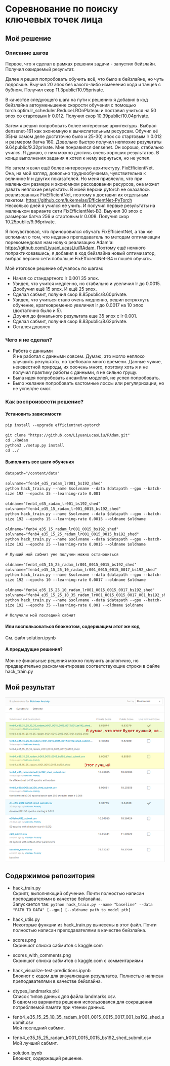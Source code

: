 # Соревнование по поиску ключевых точек лица  

## Моё решение  
### Описание шагов
Первое, что я сделал в рамках решения задачи - запустил бейзлайн. 
Получил ожидаемый результат.  

Далее я решил попробовать обучить всё, что было в бейзлайне, но чуть подольше. 
Выучил 20 эпох без какого-либо изменения кода и танцев с бубном. 
Получил скор 11.3public/10.95private.  

В качестве следующего шага на пути к решению я добавил в код бейзлайна 
автоуменьшение скорости обучения с помощью 
torch.optim.lr_scheduler.ReduceLROnPlateau 
и поставил учиться на 50 эпох со стартовым lr 0.012. 
Получил скор 10.39public/10.04private.  

Затем я решил попробовать более интересные архитектуры. 
Выбрал densenet-161 как экономную к вычислительным ресурсам. 
Обучил её 35(на самом деле достаточно было и 25-30) эпох со стартовым 
lr 0.012 и размером батча 160. Довольно быстро получил неплохие 
результаты 9.64public/9.32private. Мне понравился densenet. 
Он хорошо, стабильно учился. Я думаю, с ним можно достичь очень хороших 
результатов. В конце выполнения задания я хотел к нему вернуться, но не успел.  

Но затем я взял ещё более интересную архитектуру. FixEfficientNet. 
Она, на мой взгляд, довольно труднообучаема, чувствительна к величине lr 
и других показателей. Но меня привлекло, что при маленьком размере и экономном 
расходовании ресурсов, она может давать неплохие результаты. 
В моей версии pytorch не оказалось реализованных FixEfficientNet, поэтому я 
доставил их отдельным пакетом: https://github.com/lukemelas/EfficientNet-PyTorch  
Несколько дней я учился её учить. 
И получил первые результаты на маленьком варианте сети FixEfficientNet-B3. 
Выучил 30 эпох с размером батча 256 и стартовым lr 0.008. 
Получил скор 10.25public/9.96private.  

Я почувствовал, что приноровился обучать FixEfficientNet, а так же вспомнил о 
том, что недавно преподаватель по методам оптимизации порекомендовал нам новую 
реализацию Adam'а: https://github.com/LiyuanLucasLiu/RAdam. 
Поэтому ещё немного попрактиковавшись, я добавил в код бейзлайна новый 
оптимизатор, выбрал версию сети побольше FixEfficientNet-B4 и пошёл обучать.  

Моё итоговое решение обучалось по шагам:  

* Начал со стандартного lr 0.001 35 эпох.  
* Увидел, что учится медленно, но стабильно и увеличил lr до 0.0015. 
Дообучил ещё 15 эпох. И ещё 25 эпох.  
* Сделал сабмит, получил скор 8.85public/8.60private.  
* Увидел, что учиться стало очень медленно, решил встряхнуть обучение, 
кратковременно увеличил lr до 0.0017 на 10 эпох (достаточно было и 5).  
* Доучил до финального результата еще 35 эпох с lr 0.001.  
* Сделал сабмит, получил скор 8.83public/8.62private.  
* Остался доволен  

### Чего я не сделал?  
* Работа с данными  
Я не работал с данными совсем. Думаю, это могло неплохо улучшить результаты, 
но требовало много времени. Данные чужие, неизвестной природы, их ооочень много, 
поэтому хоть я и не получил практику работы с данными, я не сильно грущу.  
* Была идея попробовать ансамбли моделей, не успел попробовать.  
* Было желание попробовать кастомные лоссы или регуляризации, но не успел/не смог.  

### Как воспроизвести решение?
#### Установить зависимости  
```
pip install --upgrade efficientnet-pytorch

git clone "https://github.com/LiyuanLucasLiu/RAdam.git"
cd ./RAdam
python3 ./setup.py install
cd ../
```

#### Выполнить все шаги обучения  
```
datapath="/content/data"

solvname="fenb4_e35_radam_lr001_bs192_shed"
python hack_train.py --name $solvname --data $datapath --gpu --batch-size 192 --epochs 35 --learning-rate 0.001  

oldname="fenb4_e35_radam_lr001_bs192_shed"
solvname="fenb4_e35_15_radam_lr001_0015_bs192_shed"
python hack_train.py --name $solvname --data $datapath --gpu --batch-size 192 --epochs 15 --learning-rate 0.0015 --oldname $oldname  

oldname="fenb4_e35_15_radam_lr001_0015_bs192_shed"
solvname="fenb4_e35_15_25_radam_lr001_0015_0015_bs192_shed"
python hack_train.py --name $solvname --data $datapath --gpu --batch-size 192 --epochs 25 --learning-rate 0.0015 --oldname $oldname  

# Лучший мой сабмит уже получен можно остановиться

oldname="fenb4_e35_15_25_radam_lr001_0015_0015_bs192_shed"
solvname="fenb4_e35_15_25_10_radam_lr001_0015_0015_0017_bs192_shed"
python hack_train.py --name $solvname --data $datapath --gpu --batch-size 192 --epochs 10 --learning-rate 0.0017 --oldname $oldname  

oldname="fenb4_e35_15_25_10_radam_lr001_0015_0015_0017_bs192_shed"
solvname="fenb4_e35_15_25_10_35_radam_lr001_0015_0015_0017_001_bs192_shed"
python hack_train.py --name $solvname --data $datapath --gpu --batch-size 192 --epochs 35 --learning-rate 0.001 --oldname $oldname  

# Получили мой последний сабмит
```

#### Или воспользоваться блокнотом, содержащим этот же код
См. файл solution.ipynb  

#### А предыдущие решения?  
Мои не финальные решения можно получить аналогично, но предварительно 
раскомментировав соответствующие строки в файле hack_train.py  

## Мой результат  
![Список сабмитов с kaggle.com](./scores_with_comments.png "Список сабмитов с kaggle.com")

## Содержимое репозитория  
* hack_train.py    
Скрипт, выполняющий обучение. 
Почти полностью написан преподавателями в качестве бейзлайна.  
Запускается так:
```python hack_train.py --name "baseline" --data "PATH_TO_DATA" [--gpu] [--oldname path_to_model_pth]```  

* hack_utils.py  
Некоторые функции из hack_train.py вынесены в этот файл. 
Почти полностью написан преподавателями в качестве бейзлайна.    

* scores.png  
Скриншот списка сабмитов с kaggle.com  

* scores_with_comments.png  
Скриншот списка сабмитов с kaggle.com с комментариями  

* hack_visualize-test-predictions.ipynb  
Блокнот с кодом для визуализации результатов. 
Полностью написан преподавателями в качестве бейзлайна.  

* dtypes_landmarks.pkl  
Список типов данных для файла landmarks.csv.  
В одном из вариантов решения использовался для сокращения потребляемой 
памяти при чтении данных.  

* fenb4_e35_15_25_10_35_radam_lr001_0015_0015_0017_001_bs192_shed_submit.csv  
Мой последний сабмит.  

* fenb4_e35_15_25_radam_lr001_0015_0015_bs192_shed_submit.csv  
Мой лучший сабмит.  

* solution.ipynb  
Блокнот, содержащий решение.  
